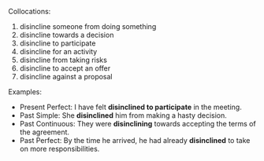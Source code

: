 Collocations:

1. disincline someone from doing something
2. disincline towards a decision
3. disincline to participate
4. disincline for an activity
5. disincline from taking risks
6. disincline to accept an offer
7. disincline against a proposal

Examples:

- Present Perfect: I have felt **disinclined to participate** in the meeting.
- Past Simple: She **disinclined** him from making a hasty decision.
- Past Continuous: They were **disinclining** towards accepting the terms of the agreement.
- Past Perfect: By the time he arrived, he had already **disinclined** to take on more responsibilities.